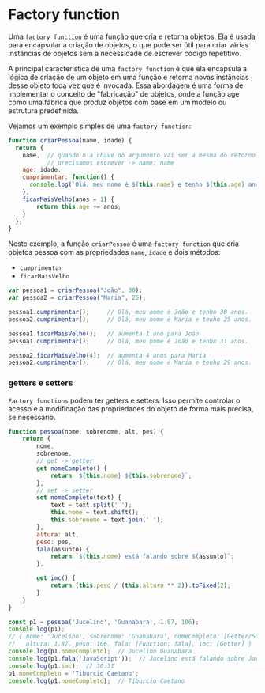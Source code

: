 # Factory function

Uma `factory function` é uma função que cria e retorna objetos. Ela é usada 
para encapsular a criação de objetos, o que pode ser útil para criar várias 
instâncias de objetos sem a necessidade de escrever código repetitivo.

A principal característica de uma `factory function` é que ela encapsula a 
lógica de criação de um objeto em uma função e retorna novas instâncias desse 
objeto toda vez que é invocada. Essa abordagem é uma forma de implementar o 
conceito de "fabricação" de objetos, onde a função age como uma fábrica que 
produz objetos com base em um modelo ou estrutura predefinida.

Vejamos um exemplo simples de uma `factory function`:

```{.js linenums="1"}
function criarPessoa(name, idade) {
  return {
    name,  // quando o a chave do argumento vai ser a mesma do retorno não 
           // precisamos escrever -> name: name
    age: idade,
    cumprimentar: function() {
      console.log(`Olá, meu nome é ${this.name} e tenho ${this.age} anos.`);
    },
    ficarMaisVelho(anos = 1) {
        return this.age += anos;
    }
  };
}
```

Neste exemplo, a função `criarPessoa` é uma `factory function` que cria 
objetos pessoa com as propriedades `name`, `idade` e dois métodos:   

- `cumprimentar`
- `ficarMaisVelho`

```{.js linenums="1"}
var pessoa1 = criarPessoa("João", 30);
var pessoa2 = criarPessoa("Maria", 25);

pessoa1.cumprimentar();     // Olá, meu nome é João e tenho 30 anos.
pessoa2.cumprimentar();     // Olá, meu nome é Maria e tenho 25 anos.

pessoa1.ficarMaisVelho();   // aumenta 1 ano para João
pessoa1.cumprimentar();     // Olá, meu nome é João e tenho 31 anos.

pessoa2.ficarMaisVelho(4);  // aumenta 4 anos para Maria
pessoa2.cumprimentar();     // Olá, meu nome é Maria e tenho 29 anos.
```

### getters e setters

`Factory functions` podem ter getters e setters.  Isso permite controlar o 
acesso e a modificação das propriedades do objeto de forma mais precisa, se 
necessário.

```{.js linenums="1"}
function pessoa(nome, sobrenome, alt, pes) {
    return {
        nome,
        sobrenome,
        // get -> getter
        get nomeCompleto() {
            return `${this.nome} ${this.sobrenome}`;
        },
        // set -> setter
        set nomeCompleto(text) {
            text = text.split(' ');
            this.nome = text.shift();
            this.sobrenome = text.join(' ');
        },
        altura: alt,
        peso: pes,
        fala(assunto) {
            return `${this.nome} está falando sobre ${assunto}`;
        },

        get imc() {
            return (this.peso / (this.altura ** 2)).toFixed(2);
        }
    }
}

const p1 = pessoa('Jucelino', 'Guanabara', 1.87, 106);
console.log(p1);  
// { nome: 'Jucelino', sobrenome: 'Guanabara', nomeCompleto: [Getter/Setter], 
//   altura: 1.87, peso: 106, fala: [Function: fala], imc: [Getter] }
console.log(p1.nomeCompleto);  // Jucelino Guanabara 
console.log(p1.fala('JavaScript'));  // Jucelino está falando sobre JavaScript
console.log(p1.imc);  // 30.31
p1.nomeCompleto = 'Tiburcio Caetano';
console.log(p1.nomeCompleto);  // Tiburcio Caetano
```
